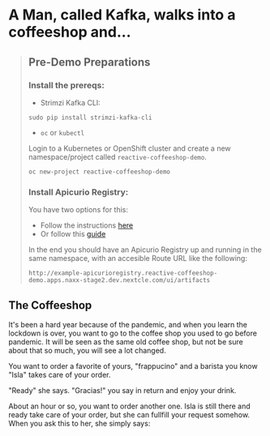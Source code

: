 # A Man, called Kafka, walks into a coffeeshop and...

> ## Pre-Demo Preparations
> 
> ### Install the prereqs:
> 
> * Strimzi Kafka CLI:
> 
> `sudo pip install strimzi-kafka-cli`
> 
> * `oc` or `kubectl` 
> 
> Login to a Kubernetes or OpenShift cluster and create a new namespace/project called `reactive-coffeeshop-demo`.
> 
> `oc new-project reactive-coffeeshop-demo`
> 
> ### Install Apicurio Registry:
> 
> You have two options for this:
> 
> * Follow the instructions [here](https://access.redhat.com/documentation/en-us/red_hat_integration/2020-q4/html/getting_started_with_service_registry/installing-registry-ocp)
> * Or follow this [guide](https://www.apicur.io/registry/docs/apicurio-registry/2.0.0.Final/getting-started/assembly-installing-registry-openshift.html)
> 
> In the end you should have an Apicurio Registry up and running in the same namespace, with an accesible Route URL like the following:
> 
> `http://example-apicurioregistry.reactive-coffeeshop-demo.apps.naxx-stage2.dev.nextcle.com/ui/artifacts`
> 
## The Coffeeshop

It's been a hard year because of the pandemic, and when you learn the lockdown is over, you want to go to the coffee shop you used to go before pandemic.
It will be seen as the same old coffee shop, but not be sure about that so much, you will see a lot changed.

You want to order a favorite of yours, "frappucino" and a barista you know "Isla" takes care of your order.

"Ready" she says. "Gracias!" you say in return and enjoy your drink.

About an hour or so, you want to order another one. Isla is still there and ready take care of your order, but she can fullfill your request somehow.
When you ask this to her, she simply says: 


